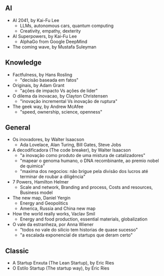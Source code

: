 ## AI
- AI 2041, by Kai-Fu Lee
    - LLMs, autonomous cars, quantum computing
    - Creativity, empathy, dexterity
- AI Superpowers, by Kai-Fu Lee
    - AlphaGo from Google DeepMind
- The coming wave, by Mustafa Suleyman

## Knowledge
- Factfulness, by Hans Rosling
    - "decisão baseada em fatos"
- Originais, by Adam Grant
    - "ações de impacto Vs ações de lider"
- O dilema da inovacao, by Clayton Christensen
    - "inovação incremental Vs inovação de ruptura"
- The geek way, by Andrew McAfee
    - "speed, ownership, science, openness"

## General
- Os inovadores, by Walter Isaacson
    - Ada Lovelace, Alan Turing, Bill Gates, Steve Jobs
- A decodificadora (The code breaker), by Walter Isaacson
    - "a inovação como produto de uma mistura de catalizadores"
    - "mapear o genoma humano, o DNA recombinante, ao premio nobel de quimica"
    - "maxima dos negocios: não brigue pela divisão dos lucros até terminar de roubar a diligência"
- 7 Powers, Hamilton Helmer
    - Scale and network, Branding and process, Costs and resources, Business model
- The new map, Daniel Yergin
    - Energy and Geopolitics
    - America, Russia and China new map
- How the world really works, Vaclav Smil
    - Energy and food production, essential materials, globalization
- O vale da estranheza, por Anna Wiener
    - "todos no vale do silicio tem historias de quase sucesso"
    - "a escalada exponencial de startups que deram certo"

## Classic
- A Startup Enxuta (The Lean Startup), by Eric Ries
- O Estilo Startup (The startup way), by Eric Ries
